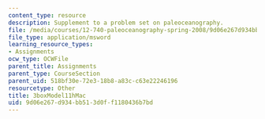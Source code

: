```yaml
---
content_type: resource
description: Supplement to a problem set on paleoceanography.
file: /media/courses/12-740-paleoceanography-spring-2008/9d06e267d934bb513d0ff1180436b7bd_3boxModel11hMac.xls
file_type: application/msword
learning_resource_types:
- Assignments
ocw_type: OCWFile
parent_title: Assignments
parent_type: CourseSection
parent_uid: 518bf30e-72e3-18b8-a83c-c63e22246196
resourcetype: Other
title: 3boxModel11hMac
uid: 9d06e267-d934-bb51-3d0f-f1180436b7bd
---
```

